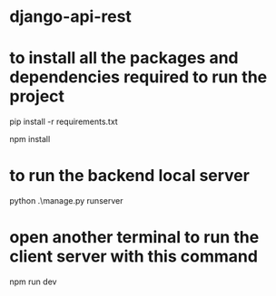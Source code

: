 # django-api-rest

# to install all the packages and dependencies required to run the project
pip install -r requirements.txt





npm install

# to run the backend local server
python .\manage.py runserver

# open another terminal to run the client server with this command
npm run dev
